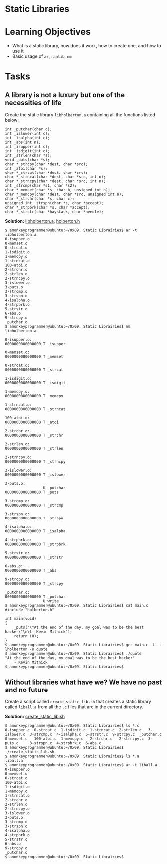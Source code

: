 # Static Libraries

# Learning Objectives

* What is a static library, how does it work, how to create one, and how to use it
* Basic usage of `ar`, `ranlib`, `nm`

# Tasks

## A library is not a luxury but one of the necessities of life

Create the static library `libholberton.a` containing all the functions listed below:

```
int _putchar(char c);
int _islower(int c);
int _isalpha(int c);
int _abs(int n);
int _isupper(int c);
int _isdigit(int c);
int _strlen(char *s);
void _puts(char *s);
char *_strcpy(char *dest, char *src);
int _atoi(char *s);
char *_strcat(char *dest, char *src);
char *_strncat(char *dest, char *src, int n);
char *_strncpy(char *dest, char *src, int n);
int _strcmp(char *s1, char *s2);
char *_memset(char *s, char b, unsigned int n);
char *_memcpy(char *dest, char *src, unsigned int n);
char *_strchr(char *s, char c);
unsigned int _strspn(char *s, char *accept);
char *_strpbrk(char *s, char *accept);
char *_strstr(char *haystack, char *needle);
```

**Solution:** [libholberton.a](https://github.com/Cofucan/alx-low_level_programming/blob/main/0x09-static_libraries/libholberton.a), [holberton.h](https://github.com/Cofucan/alx-low_level_programming/blob/main/0x09-static_libraries/holberton.h)

```
$ amonkeyprogrammer@ubuntu:~/0x09. Static Librairies$ ar -t libholberton.a 
0-isupper.o
0-memset.o
0-strcat.o
1-isdigit.o
1-memcpy.o
1-strncat.o
100-atoi.o
2-strchr.o
2-strlen.o
2-strncpy.o
3-islower.o
3-puts.o
3-strcmp.o
3-strspn.o
4-isalpha.o
4-strpbrk.o
5-strstr.o
6-abs.o
9-strcpy.o
_putchar.o
$ amonkeyprogrammer@ubuntu:~/0x09. Static Librairies$ nm libholberton.a 

0-isupper.o:
0000000000000000 T _isupper

0-memset.o:
0000000000000000 T _memset

0-strcat.o:
0000000000000000 T _strcat

1-isdigit.o:
0000000000000000 T _isdigit

1-memcpy.o:
0000000000000000 T _memcpy

1-strncat.o:
0000000000000000 T _strncat

100-atoi.o:
0000000000000000 T _atoi

2-strchr.o:
0000000000000000 T _strchr

2-strlen.o:
0000000000000000 T _strlen

2-strncpy.o:
0000000000000000 T _strncpy

3-islower.o:
0000000000000000 T _islower

3-puts.o:
                 U _putchar
0000000000000000 T _puts

3-strcmp.o:
0000000000000000 T _strcmp

3-strspn.o:
0000000000000000 T _strspn

4-isalpha.o:
0000000000000000 T _isalpha

4-strpbrk.o:
0000000000000000 T _strpbrk

5-strstr.o:
0000000000000000 T _strstr

6-abs.o:
0000000000000000 T _abs

9-strcpy.o:
0000000000000000 T _strcpy

_putchar.o:
0000000000000000 T _putchar
                 U write
$ amonkeyprogrammer@ubuntu:~/0x09. Static Librairies$ cat main.c 
#include "holberton.h"

int main(void)
{
    _puts("\"At the end of the day, my goal was to be the best hacker\"\n\t- Kevin Mitnick");
    return (0);
}
$ amonkeyprogrammer@ubuntu:~/0x09. Static Librairies$ gcc main.c -L. -lholberton -o quote
$ amonkeyprogrammer@ubuntu:~/0x09. Static Librairies$ ./quote 
"At the end of the day, my goal was to be the best hacker"
    - Kevin Mitnick
$ amonkeyprogrammer@ubuntu:~/0x09. Static Librairies$
```

## Without libraries what have we? We have no past and no future

Create a script called `create_static_lib.sh` that creates a static library called `liball.a` from all the `.c` files that are in the current directory.

**Solution:** [create_static_lib.sh](https://github.com/Cofucan/alx-low_level_programming/blob/main/0x09-static_libraries/create_static_lib.sh)

```
$ amonkeyprogrammer@ubuntu:~/0x09. Static Librairies$ ls *.c
0-isupper.c  0-strcat.c  1-isdigit.c  1-strncat.c  2-strlen.c   3-islower.c  3-strcmp.c  4-isalpha.c  5-strstr.c  9-strcpy.c  _putchar.c
0-memset.c   100-atoi.c  1-memcpy.c   2-strchr.c   2-strncpy.c  3-puts.c     3-strspn.c  4-strpbrk.c  6-abs.c
$ amonkeyprogrammer@ubuntu:~/0x09. Static Librairies$ ./create_static_lib.sh 
$ amonkeyprogrammer@ubuntu:~/0x09. Static Librairies$ ls *.a
liball.a
$ amonkeyprogrammer@ubuntu:~/0x09. Static Librairies$ ar -t liball.a
0-isupper.o
0-memset.o
0-strcat.o
100-atoi.o
1-isdigit.o
1-memcpy.o
1-strncat.o
2-strchr.o
2-strlen.o
2-strncpy.o
3-islower.o
3-puts.o
3-strcmp.o
3-strspn.o
4-isalpha.o
4-strpbrk.o
5-strstr.o
6-abs.o
9-strcpy.o
_putchar.o
$ amonkeyprogrammer@ubuntu:~/0x09. Static Librairies$
```
